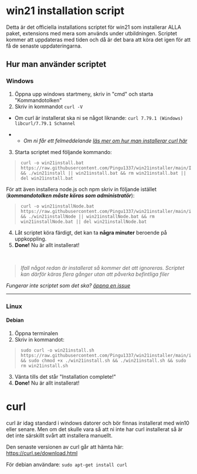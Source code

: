 # win21 installation script

 Detta är det officiella installations scriptet för win21 som installerar ALLA paket, extensions med mera som används under utbildningen.
 Scriptet kommer att uppdateras med tiden och då är det bara att köra det igen för att få de senaste uppdateringarna.

## Hur man använder scriptet

### Windows
 1. Öppna upp windows startmeny, skriv in "cmd" och starta "Kommandotolken"
 2. Skriv in kommandot ``curl -V`` 
 - Om curl är installerat ska ni se något liknande: ``curl 7.79.1 (Windows) libcurl/7.79.1 Schannel``
 > 
 - - *Om ni får ett felmeddelande [läs mer om hur man installerar curl här](#curl)*
  3. Starta scriptet med följande kommando:<br/>
> ```
> curl -o win21install.bat https://raw.githubusercontent.com/Pingu1337/win21installer/main/Install.bat && ./win21install || win21install.bat && rm win21install.bat || del win21install.bat
> ```
 För att även installera node.js och npm skriv in följande istället (***kommandotolken måste köras som administratör***):
 > ```
> curl -o win21installNode.bat https://raw.githubusercontent.com/Pingu1337/win21installer/main/installNode.bat && ./win21installNode || win21installNode.bat && rm win21installNode.bat || del win21installNode.bat
> ```
 4. Låt scriptet köra färdigt, det kan ta **några minuter** beroende på uppkoppling.
 6. **Done!** Nu är allt installerat!
<br/>

>  *Ifall något redan är installerat så kommer det att ignoreras. Scriptet kan därför käras flera gånger utan att påverka befintliga filer*
> 
 *Fungerar inte scriptet som det ska?* *[öppna en issue](https://github.com/Pingu1337/win21installer/issues/new)*

<hr/>

### Linux 

#### Debian
 1. Öppna terminalen
 2. Skriv in kommandot: 
 > ```
 > sudo curl -o win21install.sh https://raw.githubusercontent.com/Pingu1337/win21installer/main/install.sh && sudo chmod +x ./win21install.sh && ./win21install.sh && sudo rm win21install.sh
 > ```
3. Vänta tills det står "Installation complete!"
4. **Done!** Nu är allt installerat!

# curl
curl är idag standard i windows datorer och bör finnas installerat med win10 eller senare.
Men om det skulle vara så att ni inte har curl installerat så är det inte särskillt svårt att installera manuellt.

Den senaste versionen av curl går att hämta här: https://curl.se/download.html

För debian användare: ``sudo apt-get install curl``
